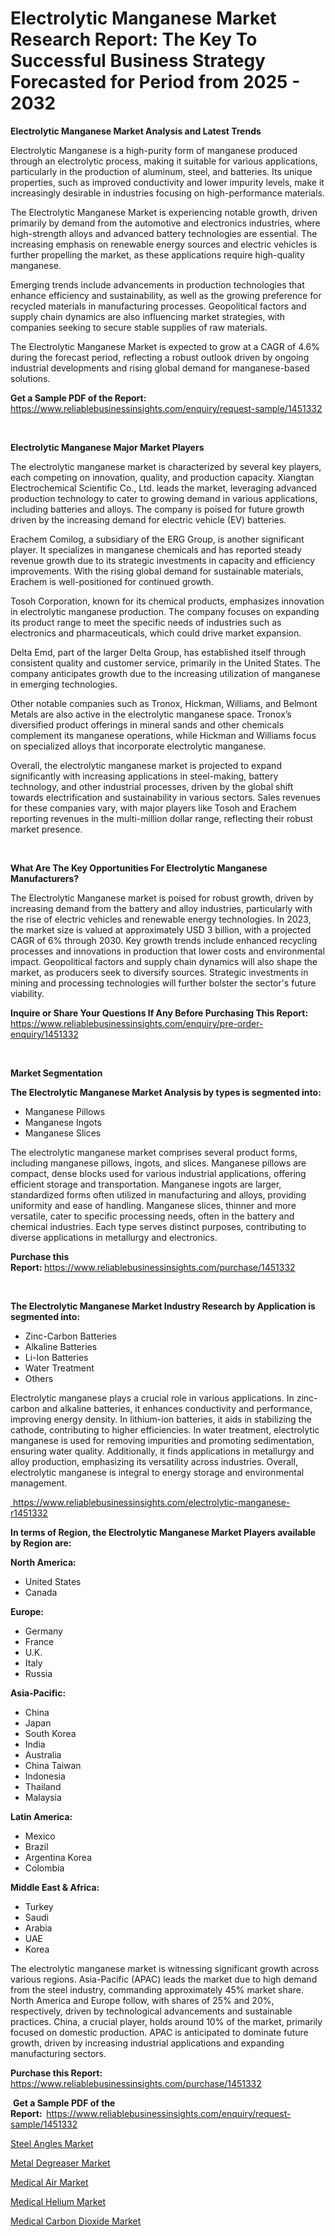 <p><h1>Electrolytic Manganese Market Research Report: The Key To Successful Business Strategy Forecasted for Period from 2025 - 2032</h1></p><p><strong>Electrolytic Manganese Market Analysis and Latest Trends</strong></p>
<p><p>Electrolytic Manganese is a high-purity form of manganese produced through an electrolytic process, making it suitable for various applications, particularly in the production of aluminum, steel, and batteries. Its unique properties, such as improved conductivity and lower impurity levels, make it increasingly desirable in industries focusing on high-performance materials.</p><p>The Electrolytic Manganese Market is experiencing notable growth, driven primarily by demand from the automotive and electronics industries, where high-strength alloys and advanced battery technologies are essential. The increasing emphasis on renewable energy sources and electric vehicles is further propelling the market, as these applications require high-quality manganese.</p><p>Emerging trends include advancements in production technologies that enhance efficiency and sustainability, as well as the growing preference for recycled materials in manufacturing processes. Geopolitical factors and supply chain dynamics are also influencing market strategies, with companies seeking to secure stable supplies of raw materials.</p><p>The Electrolytic Manganese Market is expected to grow at a CAGR of 4.6% during the forecast period, reflecting a robust outlook driven by ongoing industrial developments and rising global demand for manganese-based solutions.</p></p>
<p><strong>Get a Sample PDF of the Report:&nbsp;</strong> <a href="https://www.reliablebusinessinsights.com/enquiry/request-sample/1451332?utm_campaign=96&utm_medium=2&utm_source=Github&utm_content=ia&utm_term=31032025&utm_id=electrolytic-manganese">https://www.reliablebusinessinsights.com/enquiry/request-sample/1451332</a></p>
<p>&nbsp;</p>
<p><strong>Electrolytic Manganese Major Market Players</strong></p>
<p><p>The electrolytic manganese market is characterized by several key players, each competing on innovation, quality, and production capacity. Xiangtan Electrochemical Scientific Co., Ltd. leads the market, leveraging advanced production technology to cater to growing demand in various applications, including batteries and alloys. The company is poised for future growth driven by the increasing demand for electric vehicle (EV) batteries. </p><p>Erachem Comilog, a subsidiary of the ERG Group, is another significant player. It specializes in manganese chemicals and has reported steady revenue growth due to its strategic investments in capacity and efficiency improvements. With the rising global demand for sustainable materials, Erachem is well-positioned for continued growth.</p><p>Tosoh Corporation, known for its chemical products, emphasizes innovation in electrolytic manganese production. The company focuses on expanding its product range to meet the specific needs of industries such as electronics and pharmaceuticals, which could drive market expansion.</p><p>Delta Emd, part of the larger Delta Group, has established itself through consistent quality and customer service, primarily in the United States. The company anticipates growth due to the increasing utilization of manganese in emerging technologies.</p><p>Other notable companies such as Tronox, Hickman, Williams, and Belmont Metals are also active in the electrolytic manganese space. Tronox’s diversified product offerings in mineral sands and other chemicals complement its manganese operations, while Hickman and Williams focus on specialized alloys that incorporate electrolytic manganese.</p><p>Overall, the electrolytic manganese market is projected to expand significantly with increasing applications in steel-making, battery technology, and other industrial processes, driven by the global shift towards electrification and sustainability in various sectors. Sales revenues for these companies vary, with major players like Tosoh and Erachem reporting revenues in the multi-million dollar range, reflecting their robust market presence.</p></p>
<p>&nbsp;</p>
<p><strong>What Are The Key Opportunities For Electrolytic Manganese Manufacturers?</strong></p>
<p><p>The Electrolytic Manganese market is poised for robust growth, driven by increasing demand from the battery and alloy industries, particularly with the rise of electric vehicles and renewable energy technologies. In 2023, the market size is valued at approximately USD 3 billion, with a projected CAGR of 6% through 2030. Key growth trends include enhanced recycling processes and innovations in production that lower costs and environmental impact. Geopolitical factors and supply chain dynamics will also shape the market, as producers seek to diversify sources. Strategic investments in mining and processing technologies will further bolster the sector's future viability.</p></p>
<p><strong>Inquire or Share Your Questions If Any Before Purchasing This Report:</strong> <a href="https://www.reliablebusinessinsights.com/enquiry/pre-order-enquiry/1451332?utm_campaign=96&utm_medium=2&utm_source=Github&utm_content=ia&utm_term=31032025&utm_id=electrolytic-manganese">https://www.reliablebusinessinsights.com/enquiry/pre-order-enquiry/1451332</a></p>
<p>&nbsp;</p>
<p><strong>Market Segmentation</strong></p>
<p><strong>The Electrolytic Manganese Market Analysis by types is segmented into:</strong></p>
<p><ul><li>Manganese Pillows</li><li>Manganese Ingots</li><li>Manganese Slices</li></ul></p>
<p><p>The electrolytic manganese market comprises several product forms, including manganese pillows, ingots, and slices. Manganese pillows are compact, dense blocks used for various industrial applications, offering efficient storage and transportation. Manganese ingots are larger, standardized forms often utilized in manufacturing and alloys, providing uniformity and ease of handling. Manganese slices, thinner and more versatile, cater to specific processing needs, often in the battery and chemical industries. Each type serves distinct purposes, contributing to diverse applications in metallurgy and electronics.</p></p>
<p><strong>Purchase this Report:&nbsp;</strong><a href="https://www.reliablebusinessinsights.com/purchase/1451332?utm_campaign=96&utm_medium=2&utm_source=Github&utm_content=ia&utm_term=31032025&utm_id=electrolytic-manganese">https://www.reliablebusinessinsights.com/purchase/1451332</a></p>
<p>&nbsp;</p>
<p><strong>The Electrolytic Manganese Market Industry Research by Application is segmented into:</strong></p>
<p><ul><li>Zinc-Carbon Batteries</li><li>Alkaline Batteries</li><li>Li-Ion Batteries</li><li>Water Treatment</li><li>Others</li></ul></p>
<p><p>Electrolytic manganese plays a crucial role in various applications. In zinc-carbon and alkaline batteries, it enhances conductivity and performance, improving energy density. In lithium-ion batteries, it aids in stabilizing the cathode, contributing to higher efficiencies. In water treatment, electrolytic manganese is used for removing impurities and promoting sedimentation, ensuring water quality. Additionally, it finds applications in metallurgy and alloy production, emphasizing its versatility across industries. Overall, electrolytic manganese is integral to energy storage and environmental management.</p></p>
<p><a href="https://www.reliablebusinessinsights.com/electrolytic-manganese-r1451332?utm_campaign=96&utm_medium=2&utm_source=Github&utm_content=ia&utm_term=31032025&utm_id=electrolytic-manganese">&nbsp;https://www.reliablebusinessinsights.com/electrolytic-manganese-r1451332</a></p>
<p><strong>In terms of Region, the Electrolytic Manganese Market Players available by Region are:</strong></p>
<p>
    <p> <strong> North America: </strong>
        <ul>
            <li>United States</li>
            <li>Canada</li>
        </ul>
        </p> 
    <p> <strong> Europe: </strong>
        <ul>
            <li>Germany</li>
            <li>France</li>
            <li>U.K.</li>
            <li>Italy</li>
            <li>Russia</li>
        </ul>
        </p> 
    <p> <strong> Asia-Pacific: </strong>
        <ul>
            <li>China</li>
            <li>Japan</li>
            <li>South Korea</li>
            <li>India</li>
            <li>Australia</li>
            <li>China Taiwan</li>
            <li>Indonesia</li>
            <li>Thailand</li>
            <li>Malaysia</li>
        </ul>
        </p> 
    <p> <strong> Latin America: </strong>
        <ul>
            <li>Mexico</li>
            <li>Brazil</li>
            <li>Argentina Korea</li>
            <li>Colombia</li>
        </ul>
        </p> 
    <p> <strong> Middle East & Africa: </strong>
        <ul>
            <li>Turkey</li>
            <li>Saudi</li>
            <li>Arabia</li>
            <li>UAE</li>
            <li>Korea</li>
        </ul>
    </p>
    </p>
<p><p>The electrolytic manganese market is witnessing significant growth across various regions. Asia-Pacific (APAC) leads the market due to high demand from the steel industry, commanding approximately 45% market share. North America and Europe follow, with shares of 25% and 20%, respectively, driven by technological advancements and sustainable practices. China, a crucial player, holds around 10% of the market, primarily focused on domestic production. APAC is anticipated to dominate future growth, driven by increasing industrial applications and expanding manufacturing sectors.</p></p>
<p><strong>Purchase this Report: </strong><a href="https://www.reliablebusinessinsights.com/purchase/1451332?utm_campaign=96&utm_medium=2&utm_source=Github&utm_content=ia&utm_term=31032025&utm_id=electrolytic-manganese">https://www.reliablebusinessinsights.com/purchase/1451332</a></p>
<p>&nbsp;<strong>Get a Sample PDF of the Report:&nbsp;&nbsp;</strong><a href="https://www.reliablebusinessinsights.com/enquiry/request-sample/1451332?utm_campaign=96&utm_medium=2&utm_source=Github&utm_content=ia&utm_term=31032025&utm_id=electrolytic-manganese">https://www.reliablebusinessinsights.com/enquiry/request-sample/1451332</a></p>
<p><strong></strong></p>
<p><p><a href="https://github.com/sekohlorik/Market-Research-Report-List-1/blob/main/steel-angles-market.md?utm_campaign=96&utm_medium=2&utm_source=Github&utm_content=ia&utm_term=31032025&utm_id=electrolytic-manganese">Steel Angles Market</a></p><p><a href="https://github.com/avirsuckra/Market-Research-Report-List-1/blob/main/metal-degreaser-market.md?utm_campaign=96&utm_medium=2&utm_source=Github&utm_content=ia&utm_term=31032025&utm_id=electrolytic-manganese">Metal Degreaser Market</a></p><p><a href="https://github.com/timayuethem/Market-Research-Report-List-1/blob/main/medical-air-market.md?utm_campaign=96&utm_medium=2&utm_source=Github&utm_content=ia&utm_term=31032025&utm_id=electrolytic-manganese">Medical Air Market</a></p><p><a href="https://github.com/rembaentin6f/Market-Research-Report-List-1/blob/main/medical-helium-market.md?utm_campaign=96&utm_medium=2&utm_source=Github&utm_content=ia&utm_term=31032025&utm_id=electrolytic-manganese">Medical Helium Market</a></p><p><a href="https://github.com/brabolyrah3h/Market-Research-Report-List-1/blob/main/medical-carbon-dioxide-market.md?utm_campaign=96&utm_medium=2&utm_source=Github&utm_content=ia&utm_term=31032025&utm_id=electrolytic-manganese">Medical Carbon Dioxide Market</a></p></p>